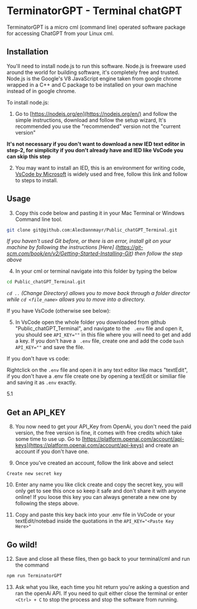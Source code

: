 # TerminatorGPT - Terminal chatGPT

TerminatorGPT is a micro cml (command line) operated software package for accessing ChatGPT from your Linux cml. 

## Installation

You'll need to install node.js to run this software. Node.js is freeware used around the world for building software, it's completely free and trusted. Node.js is the Google's V8 JavaScript engine taken from google chrome wrapped in a C++ and C package to be installed on your own machine instead of in google chrome.


To install node.js:

1. Go to [https://nodejs.org/en](https://nodejs.org/en/) and follow the simple instructions, download and follow the setup wizard, It's recommended you use the "recommended" version not the "current version"

**It's not necessary if you don't want to download a new IED text editor in step-2, for simplicity if you don't already have and IED like VsCode you can skip this step**

2. You may want to install an IED, this is an environment for writing code, [VsCode by Microsoft](https://code.visualstudio.com/) is widely used and free, follow this link and follow to steps to install. 

## Usage 

3. Copy this code below and pasting it in your Mac Terminal or Windows Command line tool.

```bash
git clone git@github.com:AlecDannmayr/Public_chatGPT_Terminal.git
```

*If you haven't used Git before, or there is an error, install git on your machine by following the instructions [Here] (https://git-scm.com/book/en/v2/Getting-Started-Installing-Git) then follow the step above*

4. In your cml or terminal navigate into this folder by typing the below 

```bash
cd Public_chatGPT_Terminal.git
```

*```cd ..``` (Change Directory) allows you to move back through a folder director while ```cd <file_name>``` allows you to move into a directory.*

If you have VsCode (otherwise see below):

5. In VsCode open the whole folder you downloaded from github "Public_chatGPT_Terminal", and navigate to the ```
.env``` file and open it, you should see ```API_KEY=""``` in this file where you will need to get and add a key. If you don't have a ```
.env``` file, create one and add the code ```bash
API_KEY=""``` and save the file.

If you don't have vs code:

Rightclick on the ```.env``` file and open it in any text editor like macs "textEdit", if you don't have a .env file create one by opening a textEdit or similiar file and saving it as ```.env``` exactly.

5.1 


## Get an API_KEY 

8. You now need to get your API_Key from OpenAi, you don't need the paid version, the free version is fine, it comes with free credits which take some time to use up. Go to [https://platform.openai.com/account/api-keys](https://platform.openai.com/account/api-keys) and create an account if you don't have one.

9. Once you've created an account, follow the link above and select 

```Create new secret key```

10. Enter any name you like click create and copy the secret key, you will only get to see this once so keep it safe and don't share it with anyone online! If you loose this key you can always generate a new one by following the steps above.

11. Copy and paste this key back into your .env file in VsCode or your textEdit/notebad inside the quotations in the ```API_KEY="<Paste Key Here>"```

## Go wild! 

12. Save and close all these files, then go back to your terminal/cml and run the command

```bash
npm run TerminatorGPT
```

13. Ask what you like, each time you hit return you're asking a question and ran the openAi API. If you need to quit either close the terminal or enter ```<Ctrl> + C``` to stop the process and stop the software from running.
